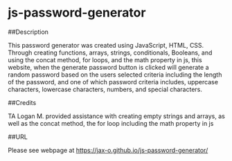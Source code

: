 # js-password-generator
##Description

This password generator was created using JavaScript, HTML, CSS. Through creating functions, arrays, strings, conditionals, Booleans, and using the concat method, for loops, and the math property in js, this website, when the generate password button is clicked will generate a random password based on the users selected criteria including the length of the password, and one of which password criteria includes, uppercase characters, lowercase characters, numbers, and special characters.

##Credits

TA Logan M. provided assistance with creating empty strings and arrays, as well as the concat method, the for loop including the math property in js

##URL

Please see webpage at https://jax-o.github.io/js-password-generator/
